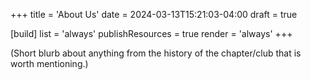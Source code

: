 +++
title = 'About Us'
date = 2024-03-13T15:21:03-04:00
draft = true

[build]
   list = 'always'
   publishResources = true
   render = 'always'
+++

(Short blurb about anything from the history of the chapter/club that is worth mentioning.)
